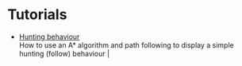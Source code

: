 # Tutorials

- [Hunting behaviour](huntingbehaviour/README.md)<br>How to use an A\* algorithm and path following to display a simple hunting (follow) behaviour |
